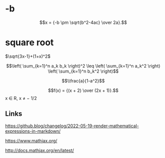 # -b

$$x = {-b \pm \sqrt{b^2-4ac} \over 2a}.$$

# square root

$\sqrt{3x-1}+(1+x)^2$


$$\left( \sum_{k=1}^n a_k b_k \right)^2 \leq \left( \sum_{k=1}^n a_k^2 \right) \left( \sum_{k=1}^n b_k^2 \right)$$




$$\\frac{a}{1-a^2}$$

$$f(x) = {(x + 2) \over (2x + 1)}.$$     x ∈ R, x ≠ − 1/2

## Links

https://github.blog/changelog/2022-05-19-render-mathematical-expressions-in-markdown/

https://www.mathjax.org/

http://docs.mathjax.org/en/latest/
